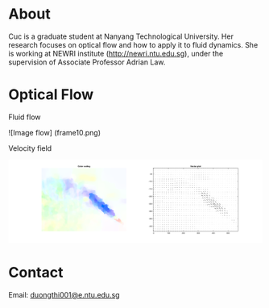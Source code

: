 # About

Cuc is a graduate student at Nanyang Technological University. Her research focuses on optical flow and how to apply it to fluid dynamics. She is working at NEWRI institute (http://newri.ntu.edu.sg), under the supervision of Associate Professor Adrian Law.

# Optical Flow

Fluid flow

![Image flow] (frame10.png)

Velocity field

![Image velocity](result.png)


# Contact

Email: duongthi001@e.ntu.edu.sg


